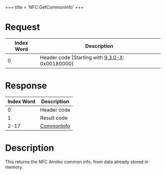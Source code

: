 +++
title = 'NFC:GetCommonInfo'
+++

# Request

| Index Word | Description                                                              |
|------------|--------------------------------------------------------------------------|
| 0          | Header code \[Starting with [9.3.0-X](9.3.0-21 "wikilink"): 0x00180000\] |

# Response

| Index Word | Description                                      |
|------------|--------------------------------------------------|
| 0          | Header code                                      |
| 1          | Result code                                      |
| 2-17       | [CommonInfo](NFC_Services#CommonInfo "wikilink") |

# Description

This returns the NFC Amiibo common info, from data already stored in
memory.